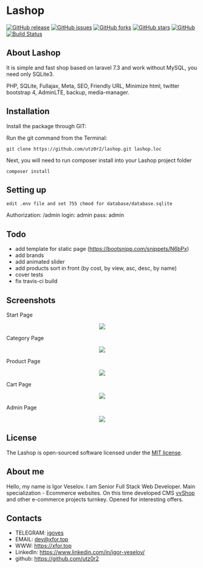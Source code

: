 # Lashop
[![GitHub release](https://img.shields.io/github/release/utz0r2/lashop.svg)](https://github.com/utz0r2/lashop)
[![GitHub issues](https://img.shields.io/github/issues/utz0r2/lashop.svg)](https://github.com/utz0r2/lashop/issues)
[![GitHub forks](https://img.shields.io/github/forks/utz0r2/lashop.svg)](https://github.com/utz0r2/lashop/network)
[![GitHub stars](https://img.shields.io/github/stars/utz0r2/lashop.svg)](https://github.com/utz0r2/lashop/stargazers)
[![GitHub](https://img.shields.io/github/license/mashape/apistatus.svg)](https://github.com/utz0r2/lashop)
[![Build Status](https://travis-ci.com/utz0r2/lashop.svg?branch=master)](https://travis-ci.com/utz0r2/lashop)

## About Lashop

It is simple and fast shop based on laravel 7.3 and work without MySQL, you need only SQLite3. 

PHP, SQLite, Fullajax, Meta, SEO, Friendly URL, Minimize html, twitter bootstrap 4, AdminLTE, backup, media-manager.

## Installation

Install the package through GIT: 

Run the git command from the Terminal:

    git clone https://github.com/utz0r2/lashop.git lashop.loc

Next, you will need to run composer install into your Lashop project folder

	composer install
	
## Setting up
	
	edit .env file and set 755 chmod for database/database.sqlite

Authorization: /admin login: admin  pass: admin

## Todo
* add template for static page (https://bootsnipp.com/snippets/N6bPx)
* add brands
* add animated slider
* add products sort in front (by cost, by view, asc, desc, by name)
* cover tests
* fix travis-ci build

## Screenshots

Start Page
<p align="center"><img src="http://i.piccy.info/i9/168a0be9ffb35aadad1d921c43c499c5/1534495731/122161/1264034/1.png"></p>

Category Page
<p align="center"><img src="http://i.piccy.info/i9/3676dea611c5be88c6f62ff4dd1de66f/1534496075/107793/1264034/3.png"></p>

Product Page
<p align="center"><img src="http://i.piccy.info/i9/253a502892cfc3be44de2f131903b263/1534496168/150751/1264034/3.png"></p>

Cart Page
<p align="center"><img src="http://i.piccy.info/i9/fcc1b7e86534ebc2f8a4fa04e976c786/1534496200/61073/1264034/4.png"></p>

Admin Page
<p align="center"><img src="http://i.piccy.info/i9/eecd23f4a387d02145ee0ee9ab10b3bf/1534496259/80848/1264034/5.png"></p>

## License

The Lashop is open-sourced software licensed under the [MIT license](http://opensource.org/licenses/MIT).

## About me
Hello, my name is Igor Veselov. I am Senior Full Stack Web Developer. Main specialization - Ecommerce websites. On this time developed CMS [vvShop](https://vvshop.xfor.top) and other e-commerce projects turnkey. Opened for interesting offers.

## Contacts
- TELEGRAM: [igoves](https://t.me/igoves)
- EMAIL: [dev@xfor.top](mailto:dev@xfor.top)
- WWW: https://xfor.top
- LinkedIn: https://www.linkedin.com/in/igor-veselov/
- github: https://github.com/utz0r2
